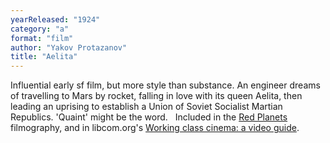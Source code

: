 ```yaml
---
yearReleased: "1924"
category: "a"
format: "film"
author: "Yakov Protazanov"
title: "Aelita"
---
```

Influential early sf film, but more style  than substance. An engineer dreams of travelling to Mars by rocket, falling in  love with its queen Aelita, then leading an uprising to establish a Union of  Soviet Socialist Martian Republics. 'Quaint' might be the word.
 
Included in the <a href="biblio.htm#Red Planets">Red Planets</a> filmography, and in  libcom.org's <a href="https://libcom.org/library/working-class-cinema-video-guide">Working  class cinema: a video guide</a>.
